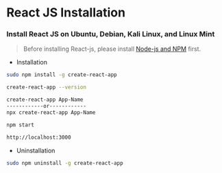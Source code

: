 # React JS Installation

### Install React JS on Ubuntu, Debian, Kali Linux, and Linux Mint

> Before installing React-js, please install [Node-js and NPM](https://github.com/prayogaea/installation/tree/master/Linux/Node-JS) first.

- Installation
```bash
sudo npm install -g create-react-app
```
```bash
create-react-app --version
```
```bash
create-react-app App-Name
------------or------------
npx create-react-app App-Name
```
```bash
npm start
```
```bash
http://localhost:3000
```

- Uninstallation
```bash
sudo npm uninstall -g create-react-app
```
